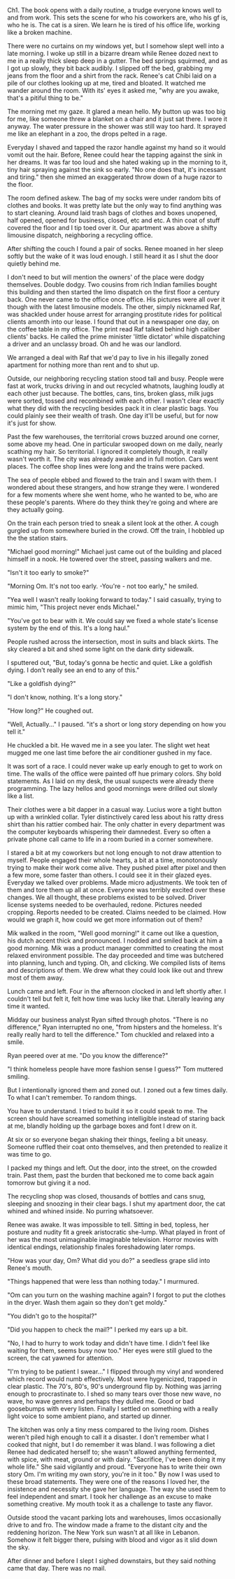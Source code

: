 Ch1. The book opens with a daily routine, a trudge everyone knows well to and from work. This sets the scene for who his coworkers are, who his gf is, who he is. The cat is a siren. We learn he is tired of his office life, working like a broken machine.






There were no curtains on my windows yet, but I somehow slept well into a late morning. I woke up still in a bizarre dream while Renee dozed next to me in a really thick sleep deep in a gutter. The bed springs squirmed, and as I got up slowly, they bit back audibly. I slipped off the bed, grabbing my jeans from the floor and a shirt from the rack. Renee's cat Chibi laid on a pile of our clothes looking up at me, tired and bloated. It watched me wander around the room. With its' eyes it asked me, "why are you awake, that's a pitiful thing to be."

The morning met my gaze. It glared a mean hello. My button up was too big for me, like someone threw a blanket on a chair and it just sat there. I wore it anyway. The water pressure in the shower was still way too hard. It sprayed me like an elephant in a zoo, the drops pelted in a rage.

Everyday I shaved and tapped the razor handle against my hand so it would vomit out the hair. Before, Renee could hear the tapping against the sink in her dreams. It was far too loud and she hated waking up in the morning to it, tiny hair spraying against the sink so early. "No one does that, it's incessant and tiring." then she mimed an exaggerated throw down of a huge razor to the floor.

The room defined askew. The bag of my socks were under random bits of clothes and books. It was pretty late but the only way to find anything was to start cleaning. Around laid trash bags of clothes and boxes unopened, half opened, opened for business, closed, etc and etc. A thin coat of stuff covered the floor and I tip toed over it. Our apartment was above a shifty limousine dispatch, neighboring a recycling office.

After shifting the couch I found a pair of socks. Renee moaned in her sleep softly but the wake of it was loud enough. I still heard it as I shut the door quietly behind me.

I don't need to but will mention the owners' of the place were dodgy themselves. Double dodgy. Two cousins from rich Indian families bought this building and then started the limo dispatch on the first floor a century back. One never came to the office once office. His pictures were all over it though with the latest limousine models. The other, simply nicknamed Raf, was shackled under house arrest for arranging prostitute rides for political clients amonth into our lease. I found that out in a newspaper one day, on the coffee table in my office. The print read Raf talked behind high caliber clients' backs. He called the prime minister 'little dictator' while dispatching a driver and an unclassy broad. Oh and he was our landlord.

We arranged a deal with Raf that we'd pay to live in his illegally zoned apartment for nothing more than rent and to shut up.

Outside, our neighboring recycling station stood tall and busy. People were fast at work, trucks driving in and out recycled whatnots, laughing loudly at each other just because. The bottles, cans, tins, broken glass, milk jugs were sorted, tossed and recombined with each other. I wasn't clear exactly what they did with the recycling besides pack it in clear plastic bags. You could plainly see their wealth of trash. One day it'll be useful, but for now it's just for show.

Past the few warehouses, the territorial crows buzzed around one corner, some above my head. One in particular swooped down on me daily, nearly scathing my hair. So territorial. I ignored it completely though, it really wasn't worth it. The city was already awake and in full motion. Cars went places. The coffee shop lines were long and the trains were packed.

The sea of people ebbed and flowed to the train and I swam with them. I wondered about these strangers, and how strange they were. I wondered for a few moments where she went home, who he wanted to be, who are these people's parents. Where do they think they're going and where are they actually going.

On the train each person tried to sneak a silent look at the other. A cough gurgled up from somewhere buried in the crowd. Off the train, I hobbled up the the station stairs.

"Michael good morning!" Michael just came out of the building and placed himself in a nook. He towered over the street, passing walkers and me.

"Isn't it too early to smoke?"

"Morning Om. It's not too early. -You're - not too early," he smiled.

"Yea well I wasn't really looking forward to today." I said casually, trying to mimic him, "This project never ends Michael."

"You've got to bear with it. We could say we fixed a whole state's license system by the end of this. It's a long haul."

People rushed across the intersection, most in suits and black skirts. The sky cleared a bit and shed some light on the dank dirty sidewalk.

I sputtered out, "But, today's gonna be hectic and quiet. Like a goldfish dying. I don't really see an end to any of this."

"Like a goldfish dying?"

"I don't know, nothing. It's a long story."

"How long?" He coughed out.

"Well, Actually..." I paused. "it's a short or long story depending on how you tell it."

He chuckled a bit. He waved me in a see you later. The slight wet heat mugged me one last time before the air conditioner gushed in my face.

It was sort of a race. I could never wake up early enough to get to work on time. The walls of the office were painted off hue primary colors. Shy bold statements. As I laid on my desk, the usual suspects were already there programming. The lazy hellos and good mornings were drilled out slowly like a list.

 Their clothes were a bit dapper in a casual way. Lucius wore a tight button up with a wrinkled collar. Tyler distinctively cared less about his ratty dress shirt than his rattier combed hair. The only chatter in every department was the computer keyboards whispering their damnedest. Every so often a private phone call came to life in a room buried in a corner somewhere.

I stared a bit at my coworkers but not long enough to not draw attention to myself. People engaged their whole hearts, a bit at a time, monotonously trying to make their work come alive. They pushed pixel after pixel and then a few more, some faster than others. I could see it in their glazed eyes. Everyday we talked over problems. Made micro adjustments. We took ten of them and tore them up all at once. Everyone was terribly excited over these changes. We all thought, these problems existed to be solved. Driver license systems needed to be overhauled, redone. Pictures needed cropping. Reports needed to be created. Claims needed to be claimed. How would we graph it, how could we get more information out of them?

Mik walked in the room, "Well good morning!" it came out like a question, his dutch accent thick and pronounced. I nodded and smiled back at him a good morning. Mik was a product manager committed to creating the most relaxed environment possible. The day proceeded and time was butchered into planning, lunch and typing. Oh, and clicking. We compiled lists of items and descriptions of them. We drew what they could look like out and threw most of them away.

Lunch came and left. Four in the afternoon clocked in and left shortly after. I couldn't tell but felt it, felt how time was lucky like that. Literally leaving any time it wanted.

Midday our business analyst Ryan sifted through photos. "There is no difference," Ryan interrupted no one, "from hipsters and the homeless. It's really really hard to tell the difference." Tom chuckled and relaxed into a smile.

Ryan peered over at me. "Do you know the difference?"

"I think homeless people have more fashion sense I guess?" Tom muttered smiling.

But I intentionally ignored them and zoned out. I zoned out a few times daily. To what I can't remember. To random things.

You have to understand. I tried to build it so it could speak to me. The screen should have screamed something intelligible instead of staring back at me, blandly holding up the garbage boxes and font I drew on it.

At six or so everyone began shaking their things, feeling a bit uneasy. Someone ruffled their coat onto themselves, and then pretended to realize it was time to go.

I packed my things and left. Out the door, into the street, on the crowded train. Past them, past the burden that beckoned me to come back again tomorrow but giving it a nod.

The recycling shop was closed, thousands of bottles and cans snug, sleeping and snoozing in their clear bags. I shut my apartment door, the cat whined and whined inside. No purring whatsoever.

Renee was awake. It was impossible to tell. Sitting in bed, topless, her posture and nudity fit a greek aristocratic she-lump. What played in front of her was the most unimaginable imaginable television. Horror movies with identical endings, relationship finales foreshadowing later romps.

"How was your day, Om? What did you do?" a seedless grape slid into Renee's mouth.

"Things happened that were less than nothing today." I murmured.

"Om can you turn on the washing machine again? I forgot to put the clothes in the dryer. Wash them again so they don't get moldy."

"You didn't go to the hospital?"

"Did you happen to check the mail?" I perked my ears up a bit.

"No, I had to hurry to work today and didn't have time. I didn't feel like waiting for them, seems busy now too." Her eyes were still glued to the screen, the cat yawned for attention.

"I'm trying to be patient I swear..." I flipped through my vinyl and wondered which record would numb effectively. Most were hygenicized, trapped in clear plastic. The 70's, 80's, 90's underground flip by. Nothing was jarring enough to procrastinate to. I shed so many tears over those new wave, no wave, ho wave genres and perhaps they dulled me. Good or bad goosebumps with every listen. Finally I settled on something with a really light voice  to some ambient piano, and started up dinner.

The kitchen was only a tiny mess compared to the living room. Dishes weren't piled high enough to call it a disaster. I don't remember what I cooked that night, but I do remember it was bland. I was following a diet Renee had dedicated herself to; she wasn't allowed anything fermented, with spice, with meat, ground or with dairy. "Sacrifice, I've been doing it my whole life." She said vigilantly and proud. "Everyone has to write their own story Om. I'm writing my own story, you're in it too." By now I was used to these broad statements. They were one of the reasons I loved her, the insistence and necessity she gave her language. The way she used them to feel independent and smart. I took her challenge as an excuse to make something creative. My mouth took it as a challenge to taste any flavor.

Outside stood the vacant parking lots and warehouses, limos occasionally drive to and fro. The window made a frame to the distant city and the reddening horizon. The New York sun wasn't at all like in Lebanon. Somehow it felt bigger there, pulsing with blood and vigor as it slid down the sky.

After dinner and before I slept I sighed downstairs, but they said nothing came that day. There was no mail.
